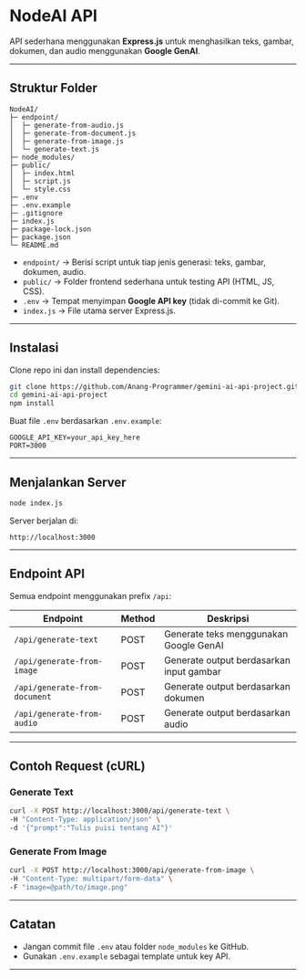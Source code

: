# NodeAI API

API sederhana menggunakan **Express.js** untuk menghasilkan teks, gambar, dokumen, dan audio menggunakan **Google GenAI**.

---

## Struktur Folder

```
NodeAI/
├─ endpoint/
│  ├─ generate-from-audio.js
│  ├─ generate-from-document.js
│  ├─ generate-from-image.js
│  └─ generate-text.js
├─ node_modules/
├─ public/
│  ├─ index.html
│  ├─ script.js
│  └─ style.css
├─ .env
├─ .env.example
├─ .gitignore
├─ index.js
├─ package-lock.json
├─ package.json
└─ README.md
```

* `endpoint/` → Berisi script untuk tiap jenis generasi: teks, gambar, dokumen, audio.
* `public/` → Folder frontend sederhana untuk testing API (HTML, JS, CSS).
* `.env` → Tempat menyimpan **Google API key** (tidak di-commit ke Git).
* `index.js` → File utama server Express.js.

---

## Instalasi

Clone repo ini dan install dependencies:

```bash
git clone https://github.com/Anang-Programmer/gemini-ai-api-project.git
cd gemini-ai-api-project
npm install
```

Buat file `.env` berdasarkan `.env.example`:

```env
GOOGLE_API_KEY=your_api_key_here
PORT=3000
```

---

## Menjalankan Server

```bash
node index.js
```

Server berjalan di:

```
http://localhost:3000
```

---

## Endpoint API

Semua endpoint menggunakan prefix `/api`:

| Endpoint                      | Method | Deskripsi                                |
| ----------------------------- | ------ | ---------------------------------------- |
| `/api/generate-text`          | POST   | Generate teks menggunakan Google GenAI   |
| `/api/generate-from-image`    | POST   | Generate output berdasarkan input gambar |
| `/api/generate-from-document` | POST   | Generate output berdasarkan dokumen      |
| `/api/generate-from-audio`    | POST   | Generate output berdasarkan audio        |

---

## Contoh Request (cURL)

### Generate Text

```bash
curl -X POST http://localhost:3000/api/generate-text \
-H "Content-Type: application/json" \
-d '{"prompt":"Tulis puisi tentang AI"}'
```

### Generate From Image

```bash
curl -X POST http://localhost:3000/api/generate-from-image \
-H "Content-Type: multipart/form-data" \
-F "image=@path/to/image.png"
```

---

## Catatan

* Jangan commit file `.env` atau folder `node_modules` ke GitHub.
* Gunakan `.env.example` sebagai template untuk key API.

---

